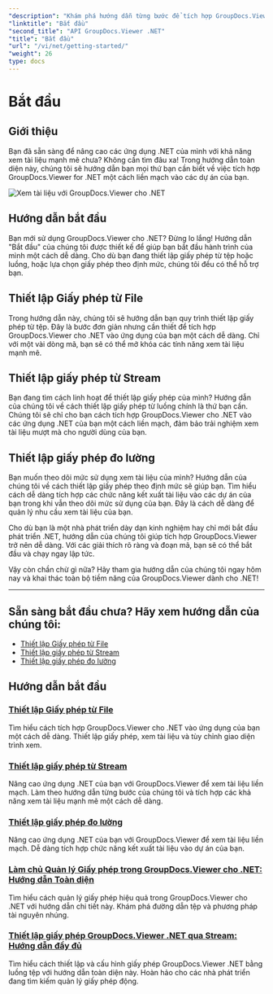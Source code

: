 ```yaml
---
"description": "Khám phá hướng dẫn từng bước để tích hợp GroupDocs.Viewer cho .NET một cách liền mạch vào ứng dụng của bạn. Tìm hiểu cách thiết lập giấy phép và tùy chỉnh giao diện trình xem."
"linktitle": "Bắt đầu"
"second_title": "API GroupDocs.Viewer .NET"
"title": "Bắt đầu"
"url": "/vi/net/getting-started/"
"weight": 26
type: docs
---
```

# Bắt đầu


## Giới thiệu

Bạn đã sẵn sàng để nâng cao các ứng dụng .NET của mình với khả năng xem tài liệu mạnh mẽ chưa? Không cần tìm đâu xa! Trong hướng dẫn toàn diện này, chúng tôi sẽ hướng dẫn bạn mọi thứ bạn cần biết về việc tích hợp GroupDocs.Viewer for .NET một cách liền mạch vào các dự án của bạn.

![Xem tài liệu với GroupDocs.Viewer cho .NET](/viewer/getting-started/image.png)

## Hướng dẫn bắt đầu

Bạn mới sử dụng GroupDocs.Viewer cho .NET? Đừng lo lắng! Hướng dẫn "Bắt đầu" của chúng tôi được thiết kế để giúp bạn bắt đầu hành trình của mình một cách dễ dàng. Cho dù bạn đang thiết lập giấy phép từ tệp hoặc luồng, hoặc lựa chọn giấy phép theo định mức, chúng tôi đều có thể hỗ trợ bạn.

## Thiết lập Giấy phép từ File

Trong hướng dẫn này, chúng tôi sẽ hướng dẫn bạn quy trình thiết lập giấy phép từ tệp. Đây là bước đơn giản nhưng cần thiết để tích hợp GroupDocs.Viewer cho .NET vào ứng dụng của bạn một cách dễ dàng. Chỉ với một vài dòng mã, bạn sẽ có thể mở khóa các tính năng xem tài liệu mạnh mẽ.

## Thiết lập giấy phép từ Stream

Bạn đang tìm cách linh hoạt để thiết lập giấy phép của mình? Hướng dẫn của chúng tôi về cách thiết lập giấy phép từ luồng chính là thứ bạn cần. Chúng tôi sẽ chỉ cho bạn cách tích hợp GroupDocs.Viewer cho .NET vào các ứng dụng .NET của bạn một cách liền mạch, đảm bảo trải nghiệm xem tài liệu mượt mà cho người dùng của bạn.

## Thiết lập giấy phép đo lường

Bạn muốn theo dõi mức sử dụng xem tài liệu của mình? Hướng dẫn của chúng tôi về cách thiết lập giấy phép theo định mức sẽ giúp bạn. Tìm hiểu cách dễ dàng tích hợp các chức năng kết xuất tài liệu vào các dự án của bạn trong khi vẫn theo dõi mức sử dụng của bạn. Đây là cách dễ dàng để quản lý nhu cầu xem tài liệu của bạn.

Cho dù bạn là một nhà phát triển dày dạn kinh nghiệm hay chỉ mới bắt đầu phát triển .NET, hướng dẫn của chúng tôi giúp tích hợp GroupDocs.Viewer trở nên dễ dàng. Với các giải thích rõ ràng và đoạn mã, bạn sẽ có thể bắt đầu và chạy ngay lập tức.

Vậy còn chần chừ gì nữa? Hãy tham gia hướng dẫn của chúng tôi ngay hôm nay và khai thác toàn bộ tiềm năng của GroupDocs.Viewer dành cho .NET!

---

## Sẵn sàng bắt đầu chưa? Hãy xem hướng dẫn của chúng tôi:

- [Thiết lập Giấy phép từ File](./set-license-from-file/)
- [Thiết lập giấy phép từ Stream](./set-license-from-stream/)
- [Thiết lập giấy phép đo lường](./set-metered-license/)

## Hướng dẫn bắt đầu
### [Thiết lập Giấy phép từ File](./set-license-from-file/)
Tìm hiểu cách tích hợp GroupDocs.Viewer cho .NET vào ứng dụng của bạn một cách dễ dàng. Thiết lập giấy phép, xem tài liệu và tùy chỉnh giao diện trình xem.
### [Thiết lập giấy phép từ Stream](./set-license-from-stream/)
Nâng cao ứng dụng .NET của bạn với GroupDocs.Viewer để xem tài liệu liền mạch. Làm theo hướng dẫn từng bước của chúng tôi và tích hợp các khả năng xem tài liệu mạnh mẽ một cách dễ dàng.
### [Thiết lập giấy phép đo lường](./set-metered-license/)
Nâng cao ứng dụng .NET của bạn với GroupDocs.Viewer để xem tài liệu liền mạch. Dễ dàng tích hợp chức năng kết xuất tài liệu vào dự án của bạn.
### [Làm chủ Quản lý Giấy phép trong GroupDocs.Viewer cho .NET: Hướng dẫn Toàn diện](./groupdocs-viewer-license-management-net/)
Tìm hiểu cách quản lý giấy phép hiệu quả trong GroupDocs.Viewer cho .NET với hướng dẫn chi tiết này. Khám phá đường dẫn tệp và phương pháp tài nguyên nhúng.
### [Thiết lập giấy phép GroupDocs.Viewer .NET qua Stream: Hướng dẫn đầy đủ](./groupdocs-viewer-net-license-stream-setup-guide/)
Tìm hiểu cách thiết lập và cấu hình giấy phép GroupDocs.Viewer .NET bằng luồng tệp với hướng dẫn toàn diện này. Hoàn hảo cho các nhà phát triển đang tìm kiếm quản lý giấy phép động.